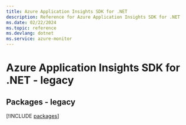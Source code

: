 ```yaml
---
title: Azure Application Insights SDK for .NET
description: Reference for Azure Application Insights SDK for .NET
ms.date: 02/22/2024
ms.topic: reference
ms.devlang: dotnet
ms.service: azure-monitor
---
```

# Azure Application Insights SDK for .NET - legacy
## Packages - legacy
[!INCLUDE [packages](application-insights-index.md)]